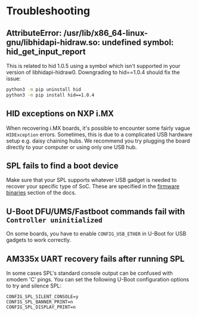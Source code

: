 # Troubleshooting

## AttributeError: /usr/lib/x86_64-linux-gnu/libhidapi-hidraw.so: undefined symbol: hid_get_input_report

This is related to hid 1.0.5 using a symbol which isn't supported in your
version of libhidapi-hidraw0. Downgrading to hid==1.0.4 should fix the issue:

```bash
python3 -m pip uninstall hid
python3 -m pip install hid==1.0.4
```

## HID exceptions on NXP i.MX

When recovering i.MX boards, it's possible to encounter some fairly vague
`HIDException` errors. Sometimes, this is due to a complicated USB hardware
setup e.g. daisy chaining hubs. We recommend you try plugging the board
directly to your computer or using only one USB hub.

## SPL fails to find a boot device

Make sure that your SPL supports whatever USB gadget is needed to recover your
specific type of SoC. These are specified in the [firmware
binaries](fw_binaries.md) section of the docs.

## U-Boot DFU/UMS/Fastboot commands fail with `Controller uninitialized`

On some boards, you have to enable `CONFIG_USB_ETHER` in U-Boot for USB gadgets
to work correctly.

## AM335x UART recovery fails after running SPL

In some cases SPL's standard console output can be confused with xmodem 'C'
pings. You can set the following U-Boot configuration options to try and silence
SPL:

```
CONFIG_SPL_SILENT_CONSOLE=y
CONFIG_SPL_BANNER_PRINT=n
CONFIG_SPL_DISPLAY_PRINT=n
```

